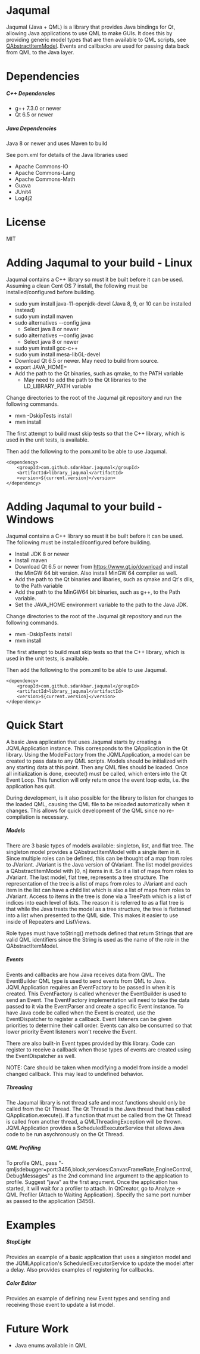 # Jaqumal

Jaqumal (Java + QML) is a library that provides Java bindings for Qt, allowing Java applications to use QML to make GUIs. 
It does this by providing generic model types that are then available to QML scripts, see [QAbstractItemModel](http://doc.qt.io/qt-5/qabstractitemmodel.html).  Events and callbacks are used for passing data back from QML to the Java layer.

# Dependencies

##### C++ Dependencies

* g++ 7.3.0 or newer
* Qt 6.5 or newer

##### Java Dependencies

Java 8 or newer and uses Maven to build

See pom.xml for details of the Java libraries used

* Apache Commons-IO
* Apache Commons-Lang
* Apache Commons-Math
* Guava
* JUnit4
* Log4j2

# License

MIT

# Adding Jaqumal to your build - Linux

Jaqumal contains a C++ library so must it be built before it can be used.  Assuming a clean Cent OS 7 install, the
following must be installed/configured before building.

* sudo yum install java-11-openjdk-devel (Java 8, 9, or 10 can be installed instead)
* sudo yum install maven
* sudo alternatives --config java
     * Select java 8 or newer
* sudo alternatives --config javac
     * Select java 8 or newer
* sudo yum install gcc-c++
* sudo yum install mesa-libGL-devel
* Download Qt 6.5 or newer.  May need to build from source.
* export JAVA_HOME=<path to JDK>
* Add the path to the Qt binaries, such as qmake, to the PATH variable
     * May need to add the path to the Qt libraries to the LD_LIBRARY_PATH variable 

Change directories to the root of the Jaqumal git repository and run the following commands.

- mvn -DskipTests install
- mvn install

The first attempt to build must skip tests so that the C++ library, which is used in the unit tests, is available.

Then add the following to the pom.xml to be able to use Jaqumal.


```
<dependency>
	<groupId>com.github.sdankbar.jaqumal</groupId>
	<artifactId>library_jaqumal</artifactId>
	<version>${current.version}</version>
</dependency>
```
 
# Adding Jaqumal to your build - Windows

Jaqumal contains a C++ library so must it be built before it can be used.  The
following must be installed/configured before building.

* Install JDK 8 or newer
* Install maven
* Download Qt 6.5 or newer from https://www.qt.io/download and install the MinGW 64 bit version.  Also install MinGW 64 compiler as well.
* Add the path to the Qt binaries and libaries, such as qmake and Qt's dlls, to the Path variable
* Add the path to the MinGW64 bit binaries, such as g++, to the Path variable.
* Set the JAVA_HOME environment variable to the path to the Java JDK.

Change directories to the root of the Jaqumal git repository and run the following commands.

- mvn -DskipTests install
- mvn install

The first attempt to build must skip tests so that the C++ library, which is used in the unit tests, is available.

Then add the following to the pom.xml to be able to use Jaqumal.


```
<dependency>
	<groupId>com.github.sdankbar.jaqumal</groupId>
	<artifactId>library_jaqumal</artifactId>
	<version>${current.version}</version>
</dependency>
```
 

# Quick Start

A basic Java application that uses Jaqumal starts by creating a JQMLApplication instance.  This corresponds to the QApplication in the
Qt library.  Using the ModelFactory from the JQMLApplication, a model can be created to pass data to any QML scripts.  Models should be initialized with any starting data at this point.  Then any QML files should be loaded.  Once all initialization is done, execute()
must be called, which enters into the Qt Event Loop.  This function will only return once the event loop exits, i.e. the application has quit.

During development, is it also possible for the library to listen for changes to the loaded QML, causing the QML file to be reloaded automatically when it changes.  This allows for quick development of the QML since no re-compilation is necessary.

##### Models

There are 3 basic types of models available: singleton, list, and flat tree.  The singleton model provides a QAbstractItemModel with a single
item in it.  Since multiple roles can be defined, this can be thought of a map from roles to JVariant.  JVariant is the Java version of QVariant.  The list model provides a QAbstractItemModel with [0, n] items in it.  So it a list of maps from roles to JVariant.  The last model, flat tree, represents a tree structure.  The representation of the tree is a list of maps from roles to JVariant and each item in the list can have a child list which is also a list of maps from roles to JVariant.  Access to items in the tree is done via a TreePath which is a list of indices into each level of lists.  The reason it is referred to as a flat tree is that while the Java treats the model as a tree structure, the tree is flattened into a list when presented to the QML side.  This makes it easier to use inside of Repeaters and ListViews.

Role types must have toString() methods defined that return Strings that are valid QML identifiers since the String is used as the name of the role in the QAbstractItemModel.

##### Events

Events and callbacks are how Java receives data from QML.  The EventBuilder QML type is used to send events from QML to Java.  JQMLApplication requires an EventFactory to be passed in when it is created.  This EventFactory is called whenever the EventBuilder is used to send an Event.  The EventFactory implementation will need to take the data passed to it via the EventParser and create a specific Event instance.  To have Java code be called when the Event is created, use the EventDispatcher to register a callback.  Event listeners can be given priorities to determine their call order.  Events can also be consumed so that lower priority Event listeners won't receive the Event.

There are also built-in Event types provided by this library.  Code can register to receive a callback when those types of events are created using the EventDispatcher as well.

NOTE: Care should be taken when modifying a model from inside a model changed callback.  This may lead to undefined behavior.

##### Threading

The Jaqumal library is not thread safe and most functions should only be called from the Qt Thread.  The Qt Thread is the Java thread that has called QApplication.execute().  If a function that must be called from the Qt Thread is called from another thread, a QMLThreadingException will be thrown.  JQMLApplication provides a ScheduledExecutorService that allows Java code to be run asychronously on the Qt Thread.

##### QML Profiling

To profile QML, pass "-qmljsdebugger=port:3456,block,services:CanvasFrameRate,EngineControl,DebugMessages" as the 2nd command line argument to the application to profile.
Suggest "java" as the first argument.  Once the application has started, it will wait for a profiler to attach.  In QtCreator, go to Analyze -> QML Profiler (Attach to Waiting Application).
Specify the same port number as passed to the application (3456).

# Examples

##### StopLight

Provides an example of a basic application that uses a singleton model and the JQMLApplication's ScheduledExecutorService to update the model after a delay.  Also provides examples of registering for callbacks. 

##### Color Editor

Provides an example of defining new Event types and sending and receiving those event to update a list model.

# Future Work

* Java enums available in QML

